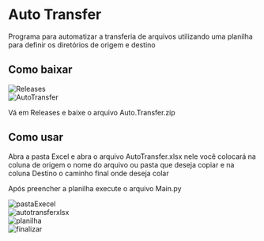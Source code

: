 <h1>Auto Transfer</h1>

<p>Programa para automatizar a transferia de arquivos utilizando uma planilha para definir os diretórios de origem e destino</p>

<h2>Como baixar</h2>

![Releases](https://github.com/user-attachments/assets/ced20e09-8b53-4f46-884c-366f854e7eb3)
</br>
![AutoTransfer](https://github.com/user-attachments/assets/63c5ff61-8816-4901-b85a-0c6a60debf7d)

<p>Vá em Releases e baixe o arquivo Auto.Transfer.zip </p>

<h2>Como usar</h2>

<p>Abra a pasta Excel e abra o arquivo AutoTransfer.xlsx nele você colocará na coluna de origem o nome do arquivo ou pasta que deseja copiar e na coluna Destino o caminho final onde deseja colar</p>
<p>Após preencher a planilha execute o arquivo Main.py</p>

![pastaExecel](https://github.com/user-attachments/assets/10b7efe9-fe7e-44fe-899a-342de42ae28a)
</br>
![autotransferxlsx](https://github.com/user-attachments/assets/a5d4f4b4-213b-49f7-a3f9-9d8b53bf533d)
</br>
![planilha](https://github.com/user-attachments/assets/f38b98f3-f21a-4101-918d-1f3b24f19f99)
</br>
![finalizar](https://github.com/user-attachments/assets/ea897147-0e78-4173-8cf4-9011cb13c905)
